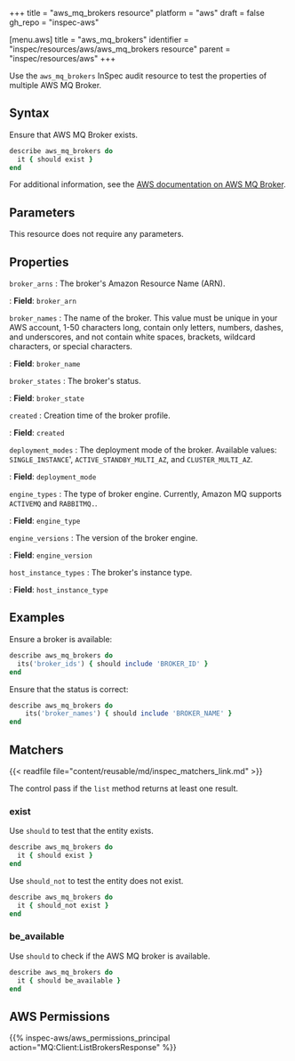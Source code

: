 +++
title = "aws_mq_brokers resource"
platform = "aws"
draft = false
gh_repo = "inspec-aws"

[menu.aws]
title = "aws_mq_brokers"
identifier = "inspec/resources/aws/aws_mq_brokers resource"
parent = "inspec/resources/aws"
+++

Use the `aws_mq_brokers` InSpec audit resource to test the properties of multiple AWS MQ Broker.

## Syntax

Ensure that AWS MQ Broker exists.

```ruby
describe aws_mq_brokers do
  it { should exist }
end
```

For additional information, see the [AWS documentation on AWS MQ Broker](https://docs.aws.amazon.com/AWSCloudFormation/latest/UserGuide/aws-resource-amazonmq-broker.html).

## Parameters

This resource does not require any parameters.

## Properties

`broker_arns`
: The broker's Amazon Resource Name (ARN).

: **Field**: `broker_arn`

`broker_names`
: The name of the broker. This value must be unique in your AWS account, 1-50 characters long, contain only letters, numbers, dashes, and underscores, and not contain white spaces, brackets, wildcard characters, or special characters.

: **Field**: `broker_name`

`broker_states`
: The broker's status.

: **Field**: `broker_state`

`created`
: Creation time of the broker profile.

: **Field**: `created`

`deployment_modes`
: The deployment mode of the broker. Available values: `SINGLE_INSTANCE`', `ACTIVE_STANDBY_MULTI_AZ`, and `CLUSTER_MULTI_AZ`.

: **Field**: `deployment_mode`

`engine_types`
: The type of broker engine. Currently, Amazon MQ supports `ACTIVEMQ` and `RABBITMQ.`.

: **Field**: `engine_type`

`engine_versions`
: The version of the broker engine.

: **Field**: `engine_version`

`host_instance_types`
: The broker's instance type.

: **Field**: `host_instance_type`

## Examples

Ensure a broker is available:

```ruby
describe aws_mq_brokers do
  its('broker_ids') { should include 'BROKER_ID' }
end
```

Ensure that the status is correct:

```ruby
describe aws_mq_brokers do
    its('broker_names') { should include 'BROKER_NAME' }
end
```

## Matchers

{{< readfile file="content/reusable/md/inspec_matchers_link.md" >}}

The control pass if the `list` method returns at least one result.

### exist

Use `should` to test that the entity exists.

```ruby
describe aws_mq_brokers do
  it { should exist }
end
```

Use `should_not` to test the entity does not exist.

```ruby
describe aws_mq_brokers do
  it { should_not exist }
end
```

### be_available

Use `should` to check if the AWS MQ broker is available.

```ruby
describe aws_mq_brokers do
  it { should be_available }
end
```

## AWS Permissions

{{% inspec-aws/aws_permissions_principal action="MQ:Client:ListBrokersResponse" %}}

